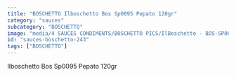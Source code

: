 ```yaml
---
title: "BOSCHETTO Ilboschetto Bos Sp0095 Pepato 120gr"
category: "sauces"
subcategory: "BOSCHETTO"
image: "media/4 SAUCES CONDIMENTS/BOSCHETTO PICS/IlBoschetto - BOS-SP0095 Pepato 120GR.png"
id: "sauces-boschetto-243"
tags: ["BOSCHETTO"]
---
```


Ilboschetto Bos Sp0095 Pepato 120gr

